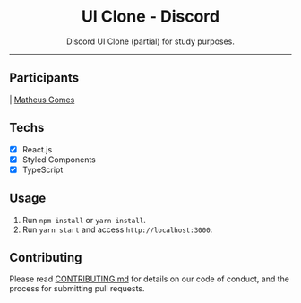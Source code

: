 <h1 align="center">
UI Clone - Discord
</h1>

<p align="center">Discord UI Clone (partial) for study purposes.</p>

<hr>

## Participants

| [Matheus Gomes](https://github.com/devMatheus-Gomes)

## Techs

- [x] React.js
- [x] Styled Components
- [x] TypeScript

## Usage

1. Run `npm install` or `yarn install`.<br />
2. Run `yarn start` and access `http://localhost:3000`.<br />

## Contributing

Please read [CONTRIBUTING.md](CONTRIBUTING.md) for details on our code of conduct, and the process for submitting pull requests.
